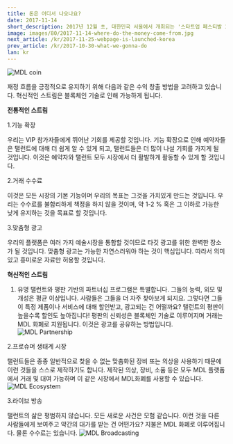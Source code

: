 ```yaml
---
title: 돈은 어디서 나오나요?
date: 2017-11-14
short_description: 2017년 12월 초, 대한민국 서울에서 개최되는 '스타트업 페스티발 2017'(Startup Festival 2017)(이하 SF2017)에 참석하기 위해 MDL팀이 한국을 방문합니다.
image: images/80/2017-11-14-where-do-the-money-come-from.jpg
next_article: /kr/2017-11-25-webpage-is-launched-korea
prev_article: /kr/2017-10-30-what-we-gonna-do
lan: kr
---
```


![MDL coin](https://gateway.ipfs.io/ipfs/QmVHZDTzBb96QgMsCqSEzxuwzyYX4BfNa5M7kxTYWvQC8u/coin.png)

재정 흐름을 긍정적으로 유지하기 위해 다음과 같은 수익 창출 방법을 고려하고 있습니다. 혁신적인 스트림은 블록체인 기술로 인해 가능하게 됩니다.

**전통적인 스트림**

  1.기능 확장

  우리는 VIP 참가자들에게 뛰어난 기회를 제공할 것입니다. 기능 확장으로 인해 예약자들은 탤런트에 대해 더 쉽게 알 수 있게 되고, 탤런트들은 더 많이 나설 기회를 가지게 될 것입니다. 이것은 예약자와 탤런트 모두 시장에서 더 활발하게 활동할 수 있게 할 것입니다.

  2.거래 수수료

  이것은 모든 시장의 기본 기능이며 우리의 목표는 그것을 가치있게 만드는 것입니다. 우리는 수수료를 불합리하게 책정을 하지 않을 것이며, 약 1-2 % 혹은 그 이하로 가능한 낮게 유지하는 것을 목표로 할 것입니다.

  3.맞춤형 광고

  우리의 플랫폼은 여러 가지 예술시장을 통합할 것이므로 타깃 광고를 위한 완벽한 장소가 될 것입니다. 맞춤형 광고는 가능한 자연스러워야 하는 것이 핵심입니다. 따라서 의미 있고 흥미로운 자료만 허용할 것입니다.

**혁신적인 스트림**

  1. 유명 탤런트와 평판 기반의 파트너십 프로그램은 특별합니다. 그들의 능력, 외모 및 개성은 평균 이상입니다. 사람들은 그들을 더 자주 찾아보게 되지요. 그렇다면 그들이 특정 제품이나 서비스에 대해 할인받고, 광고되는 건 어떨까요? 탤런트의 평판이 높을수록 할인도 높아집니다! 평판의 신뢰성은 블록체인 기술로 이루어지며 거래는 MDL 화폐로 지원됩니다. 이것은 광고를 공유하는 방법입니다.
 ![MDL Partnership](https://gateway.ipfs.io/ipfs/QmXYFsWZ6xD8x1JoHW4XTisgURXJbtTd2XrM2n2UNPkWHb/partnership.jpg)

  2.프로슈머 생태계 시장

  탤런트들은 종종 일반적으로 찾을 수 없는 맞춤화된 장비 또는 의상을 사용하기 때문에 이런 것들을 스스로 제작하기도 합니다. 제작된 의상, 장비, 소품 등은 모두 MDL 플랫폼에서 거래 및 대여 가능하며 이 같은 시장에서 MDL화폐를 사용할 수 있습니다.
 ![MDL Ecosystem](https://gateway.ipfs.io/ipfs/QmYkMaUN76r9uwsDbBTPXEjKcQ2tD5MjqK8utdbzQSrdy2/ecosystem.jpg)

  3.라이브 방송

  탤런트의 삶은 평범하지 않습니다. 모든 새로운 사건은 모험 같습니다. 이런 것을 다른 사람들에게 보여주고 약간의 대가를 받는 건 어떤가요? 지불은 MDL 화폐로 이루어집니다. 물론 수수료는 있습니다.
 ![MDL Broadcasting](https://gateway.ipfs.io/ipfs/QmaQKVcmPzuJ7GU1o7hvQ267q2iNEc2AcTgzgXqbur8dDk/broadcasting.jpg)
